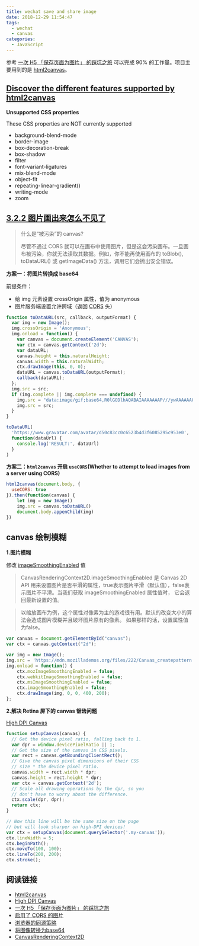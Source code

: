 ```yaml
---
title: wechat save and share image
date: 2018-12-29 11:54:47
tags:
  - wechat
  - canvas
categories:
  - JavaScript
---
```



参考 [一次 H5 「保存页面为图片」 的踩坑之旅](https://juejin.im/post/5a17c5e26fb9a04527254689) 可以完成 90% 的工作量。项目主要用到的是 [html2canvas](https://html2canvas.hertzen.com/configuration)。

## [Discover the different features supported by html2canvas](http://html2canvas.hertzen.com/features)

**Unsupported CSS properties**

These CSS properties are NOT currently supported

+ background-blend-mode
+ border-image
+ box-decoration-break
+ box-shadow
+ filter
+ font-variant-ligatures
+ mix-blend-mode
+ object-fit
+ repeating-linear-gradient()
+ writing-mode
+ zoom



## [3.2.2 图片画出来怎么不见了](https://juejin.im/post/5a17c5e26fb9a04527254689)

>什么是“被污染”的 canvas?
> 
>尽管不通过 CORS 就可以在画布中使用图片，但是这会污染画布。一旦画布被污染，你就无法读取其数据。例如，你不能再使用画布的 toBlob(), toDataURL() 或 getImageData() 方法，调用它们会抛出安全错误。


**方案一：将图片转换成 base64**

前提条件：

+ 给 img 元素设置 crossOrigin 属性，值为 anonymous
+ 图片服务端设置允许跨域（返回 [CORS](https://developer.mozilla.org/zh-CN/docs/Web/HTTP/Access_control_CORS) 头）

```js
function toDataURL(src, callback, outputFormat) {
  var img = new Image();
  img.crossOrigin = 'Anonymous';
  img.onload = function() {
    var canvas = document.createElement('CANVAS');
    var ctx = canvas.getContext('2d');
    var dataURL;
    canvas.height = this.naturalHeight;
    canvas.width = this.naturalWidth;
    ctx.drawImage(this, 0, 0);
    dataURL = canvas.toDataURL(outputFormat);
    callback(dataURL);
  };
  img.src = src;
  if (img.complete || img.complete === undefined) {
    img.src = "data:image/gif;base64,R0lGODlhAQABAIAAAAAAAP///ywAAAAAAQABAAACAUwAOw==";
    img.src = src;
  }
}

toDataURL(
  'https://www.gravatar.com/avatar/d50c83cc0c6523b4d3f6085295c953e0',
  function(dataUrl) {
    console.log('RESULT:', dataUrl)
  }
)
```

**方案二：`html2canvas` 开启 `useCORS`(Whether to attempt to load images from a server using CORS)**


```js
html2canvas(document.body, {
  useCORS: true
}).then(function(canvas) {
	let img = new Image()
	img.src = canvas.toDataURL()
	document.body.appenChild(img)
})
```


## canvas 绘制模糊

**1.图片模糊**

修改 [imageSmoothingEnabled](https://developer.mozilla.org/zh-CN/docs/Web/API/CanvasRenderingContext2D/imageSmoothingEnabled) 值

>CanvasRenderingContext2D.imageSmoothingEnabled 是 Canvas 2D API 用来设置图片是否平滑的属性，true表示图片平滑（默认值），false表示图片不平滑。当我们获取 imageSmoothingEnabled 属性值时， 它会返回最新设置的值。

>以缩放画布为例，这个属性对像素为主的游戏很有用。默认的改变大小的算法会造成图片模糊并且破坏图片原有的像素。 如果那样的话，设置属性值为false。

```js
var canvas = document.getElementById("canvas");
var ctx = canvas.getContext("2d");

var img = new Image();
img.src = 'https://mdn.mozillademos.org/files/222/Canvas_createpattern.png';
img.onload = function() {
 	ctx.mozImageSmoothingEnabled = false;
 	ctx.webkitImageSmoothingEnabled = false;
 	ctx.msImageSmoothingEnabled = false;
 	ctx.imageSmoothingEnabled = false;
 	ctx.drawImage(img, 0, 0, 400, 200);
};
```


**2.解决 Retina 屏下的 canvas 锯齿问题**

[High DPI Canvas](https://www.html5rocks.com/en/tutorials/canvas/hidpi/)

```js
function setupCanvas(canvas) {
  // Get the device pixel ratio, falling back to 1.
  var dpr = window.devicePixelRatio || 1;
  // Get the size of the canvas in CSS pixels.
  var rect = canvas.getBoundingClientRect();
  // Give the canvas pixel dimensions of their CSS
  // size * the device pixel ratio.
  canvas.width = rect.width * dpr;
  canvas.height = rect.height * dpr;
  var ctx = canvas.getContext('2d');
  // Scale all drawing operations by the dpr, so you
  // don't have to worry about the difference.
  ctx.scale(dpr, dpr);
  return ctx;
}

// Now this line will be the same size on the page
// but will look sharper on high-DPI devices!
var ctx = setupCanvas(document.querySelector('.my-canvas'));
ctx.lineWidth = 5;
ctx.beginPath();
ctx.moveTo(100, 100);
ctx.lineTo(200, 200);
ctx.stroke();
```

## 阅读链接

+ [html2canvas](https://html2canvas.hertzen.com/configuration)
+ [High DPI Canvas](https://www.html5rocks.com/en/tutorials/canvas/hidpi/)
+ [一次 H5 「保存页面为图片」 的踩坑之旅](https://juejin.im/post/5a17c5e26fb9a04527254689)
+ [启用了 CORS 的图片](https://developer.mozilla.org/zh-CN/docs/Web/HTML/CORS_enabled_image)
+ [浏览器的同源策略](https://developer.mozilla.org/zh-CN/docs/Web/Security/Same-origin_policy)
+ [将图像转换为base64](https://stackoverflow.com/questions/6150289/how-to-convert-image-into-base64-string-using-javascript)
+	[CanvasRenderingContext2D](https://developer.mozilla.org/zh-CN/docs/Web/API/CanvasRenderingContext2D)

